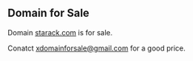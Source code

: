 ## Domain for Sale

Domain [starack.com](www.starack.com) is for sale.

Conatct [xdomainforsale@gmail.com](xdomainforsale@gmail.com) for a good price.
